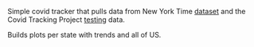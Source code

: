 Simple covid tracker that pulls data from New York Time [dataset](https://raw.githubusercontent.com/nytimes/covid-19-data/master/us-states.csv) and the Covid Tracking Project [testing](https://covidtracking.com/) data.

Builds plots per state with trends and all of US.

